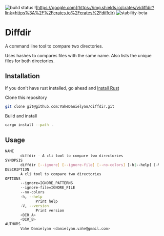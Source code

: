 ![build status](https://github.com/VaheDanielyan/dirdiff.rs/actions/workflows/rust.yml/badge.svg) ![https://google.com](https://img.shields.io/crates/v/diffdir?link=https%3A%2F%2Fcrates.io%2Fcrates%2Fdiffdir) ![stability-beta](https://img.shields.io/badge/stability-beta-33bbff.svg)
# Diffdir

A command line tool to compare two directories. 

Uses hashes to compares files with the same name. Also lists the unique files for both directories.

## Installation

If you don't have rust installed, go ahead and [Install Rust](https://www.rust-lang.org/tools/install)

Clone this repository

```sh
git clone git@github.com:VaheDanielyan/diffdir.git
```

Build and install

```sh
cargo install --path .
```

## Usage

```sh
NAME
       diffdir - A cli tool to compare two directories
SYNOPSIS
       diffdir [--ignore] [--ignore-file] [--no-colors] [-h|--help] [-V|--version] <DIR_A> <DIR_B>
DESCRIPTION
       A cli tool to compare two directories
OPTIONS
       --ignore=IGNORE_PATTERNS
       --ignore-file=IGNORE_FILE
       --no-colors
       -h, --help
              Print help
       -V, --version
              Print version
       <DIR_A>
       <DIR_B>
AUTHORS
       Vahe Danielyan <danielyan.vahe@gmail.com>

```

